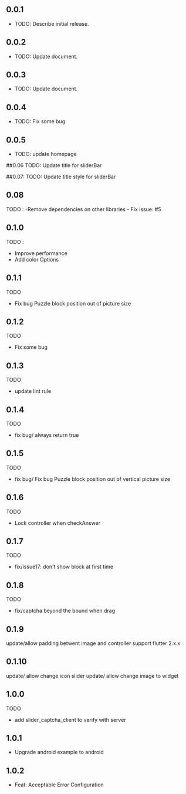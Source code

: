 ## 0.0.1
* TODO: Describe initial release.

## 0.0.2
* TODO: Update document.

## 0.0.3
* TODO: Update document.

## 0.0.4
* TODO: Fix some bug

## 0.0.5
* TODO: update homepage
  
##0.06
  TODO: Update title for sliderBar
  
##0.07:
  TODO: Update title style for sliderBar
  
## 0.08
  TODO :
     -Remove dependencies on other libraries
     - Fix issue: #5

## 0.1.0
TODO :
- Improve performance
- Add color Options
## 0.1.1
TODO
- Fix bug Puzzle block position out of picture size
## 0.1.2
TODO
- Fix some bug
## 0.1.3
TODO
- update lint rule
## 0.1.4
TODO
- fix bug/ always return true
## 0.1.5
TODO
- fix bug/  Fix bug Puzzle block position out of vertical picture size
## 0.1.6
TODO
- Lock controller when checkAnswer 
## 0.1.7
TODO
- fix/issue17: don't show block at first time

## 0.1.8
TODO
- fix/captcha beyond the bound when drag

## 0.1.9 
update/allow padding betwent image and controller
support flutter 2.x.x

## 0.1.10
update/ allow change icon slider
update/ allow change image to widget 

## 1.0.0
TODO
- add slider_captcha_client to verify with server

## 1.0.1
- Upgrade android example to android

## 1.0.2
- Feat: Acceptable Error Configuration